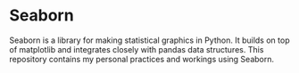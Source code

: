 # Seaborn
Seaborn is a library for making statistical graphics in Python. It builds on top of matplotlib and integrates closely with pandas data structures. This repository contains my personal practices and workings using Seaborn.
